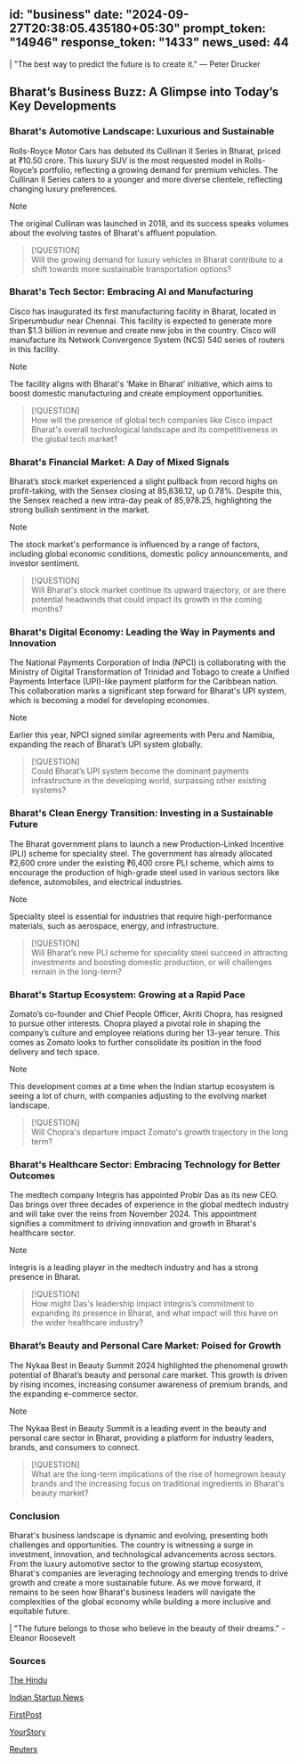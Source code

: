 
id: "business"
date: "2024-09-27T20:38:05.435180+05:30"
prompt_token: "14946"
response_token: "1433"
news_used: 44
------
| "The best way to predict the future is to create it." — Peter Drucker

## Bharat’s Business Buzz: A Glimpse into Today’s Key Developments 

### Bharat's Automotive Landscape: Luxurious and Sustainable 

Rolls-Royce Motor Cars has debuted its Cullinan II Series in Bharat, priced at ₹10.50 crore. This luxury SUV is the most requested model in Rolls-Royce’s portfolio, reflecting a growing demand for premium vehicles. The Cullinan II Series caters to a younger and more diverse clientele, reflecting changing luxury preferences.

> [!NOTE]  
> The original Cullinan was launched in 2018, and its success speaks volumes about the evolving tastes of Bharat's affluent population. 

> [!QUESTION]  
> Will the growing demand for luxury vehicles in Bharat contribute to a shift towards more sustainable transportation options? 

### Bharat's Tech Sector: Embracing AI and Manufacturing 

Cisco has inaugurated its first manufacturing facility in Bharat, located in Sriperumbudur near Chennai. This facility is expected to generate more than $1.3 billion in revenue and create new jobs in the country. Cisco will manufacture its Network Convergence System (NCS) 540 series of routers in this facility.

> [!NOTE]  
> The facility aligns with Bharat's ‘Make in Bharat’ initiative, which aims to boost domestic manufacturing and create employment opportunities.

> [!QUESTION]  
> How will the presence of global tech companies like Cisco impact Bharat's overall technological landscape and its competitiveness in the global tech market? 

### Bharat's Financial Market: A Day of Mixed Signals 

Bharat’s stock market experienced a slight pullback from record highs on profit-taking, with the Sensex closing at 85,836.12, up 0.78%. Despite this, the Sensex reached a new intra-day peak of 85,978.25, highlighting the strong bullish sentiment in the market.

> [!NOTE]  
> The stock market's performance is influenced by a range of factors, including global economic conditions, domestic policy announcements, and investor sentiment.

> [!QUESTION]  
> Will Bharat's stock market continue its upward trajectory, or are there potential headwinds that could impact its growth in the coming months? 

### Bharat's Digital Economy: Leading the Way in Payments and Innovation 

The National Payments Corporation of India (NPCI) is collaborating with the Ministry of Digital Transformation of Trinidad and Tobago to create a Unified Payments Interface (UPI)-like payment platform for the Caribbean nation. This collaboration marks a significant step forward for Bharat's UPI system, which is becoming a model for developing economies.

> [!NOTE]  
> Earlier this year, NPCI signed similar agreements with Peru and Namibia, expanding the reach of Bharat’s UPI system globally.

> [!QUESTION]  
> Could Bharat’s UPI system become the dominant payments infrastructure in the developing world, surpassing other existing systems?

### Bharat's Clean Energy Transition: Investing in a Sustainable Future 

The Bharat government plans to launch a new Production-Linked Incentive (PLI) scheme for speciality steel. The government has already allocated ₹2,600 crore under the existing ₹6,400 crore PLI scheme, which aims to encourage the production of high-grade steel used in various sectors like defence, automobiles, and electrical industries.

> [!NOTE]  
> Speciality steel is essential for industries that require high-performance materials, such as aerospace, energy, and infrastructure.

> [!QUESTION]  
> Will Bharat’s new PLI scheme for speciality steel succeed in attracting investments and boosting domestic production, or will challenges remain in the long-term? 

### Bharat's Startup Ecosystem: Growing at a Rapid Pace 

Zomato’s co-founder and Chief People Officer, Akriti Chopra, has resigned to pursue other interests. Chopra played a pivotal role in shaping the company’s culture and employee relations during her 13-year tenure. This comes as Zomato looks to further consolidate its position in the food delivery and tech space.

> [!NOTE]  
> This development comes at a time when the Indian startup ecosystem is seeing a lot of churn, with companies adjusting to the evolving market landscape.

> [!QUESTION]  
> Will Chopra's departure impact Zomato's growth trajectory in the long term? 

### Bharat's Healthcare Sector: Embracing Technology for Better Outcomes 

The medtech company Integris has appointed Probir Das as its new CEO. Das brings over three decades of experience in the global medtech industry and will take over the reins from November 2024. This appointment signifies a commitment to driving innovation and growth in Bharat's healthcare sector.

> [!NOTE]  
>  Integris is a leading player in the medtech industry and has a strong presence in Bharat.

> [!QUESTION]  
> How might Das's leadership impact Integris’s commitment to expanding its presence in Bharat, and what impact will this have on the wider healthcare industry?

### Bharat’s Beauty and Personal Care Market: Poised for Growth 

The Nykaa Best in Beauty Summit 2024 highlighted the phenomenal growth potential of Bharat’s beauty and personal care market. This growth is driven by rising incomes, increasing consumer awareness of premium brands, and the expanding e-commerce sector. 

> [!NOTE]  
> The Nykaa Best in Beauty Summit is a leading event in the beauty and personal care sector in Bharat, providing a platform for industry leaders, brands, and consumers to connect.

> [!QUESTION]  
> What are the long-term implications of the rise of homegrown beauty brands and the increasing focus on traditional ingredients in Bharat's beauty market? 


### Conclusion

Bharat's business landscape is dynamic and evolving, presenting both challenges and opportunities. The country is witnessing a surge in investment, innovation, and technological advancements across sectors. From the luxury automotive sector to the growing startup ecosystem, Bharat's companies are leveraging technology and emerging trends to drive growth and create a more sustainable future. As we move forward, it remains to be seen how Bharat's business leaders will navigate the complexities of the global economy while building a more inclusive and equitable future. 

| "The future belongs to those who believe in the beauty of their dreams." - Eleanor Roosevelt

### Sources

[The Hindu](https://www.thehindu.com/)

[Indian Startup News](https://indianstartupnews.com/)

[FirstPost](https://www.firstpost.com/)

[YourStory](https://yourstory.com/)

[Reuters](https://www.reuters.com/)

